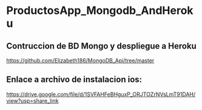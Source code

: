 # ProductosApp_Mongodb_AndHeroku

## Contruccion de BD Mongo y despliegue a Heroku

https://github.com/Elizabeth186/MongoDB_Api/tree/master

## Enlace a archivo de instalacion ios:
https://drive.google.com/file/d/1SVFAHFeBHguxP_ORJTOZrNVsLmT91DAH/view?usp=share_link

